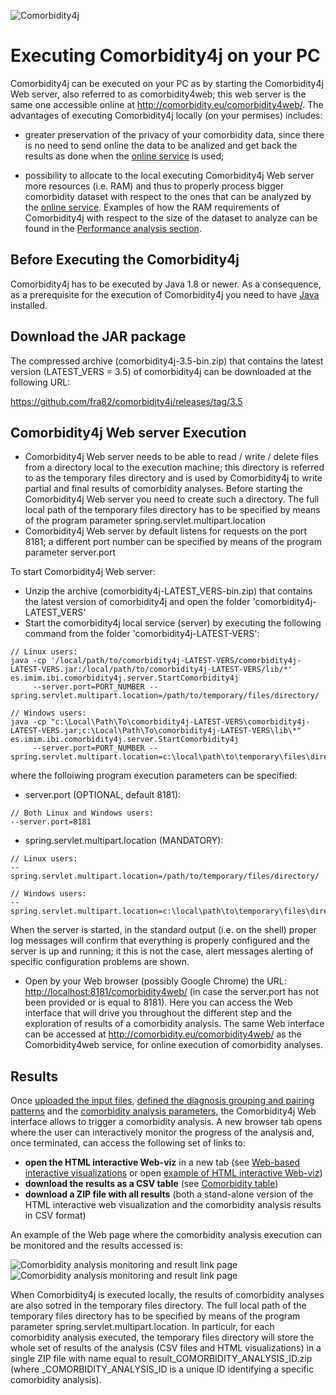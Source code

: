 ![Comorbidity4j](/img/logo.png)
<h1>Executing Comorbidity4j on your PC</h1>
  
  
Comorbidity4j can be executed on your PC as by starting the Comorbidity4j Web server, also referred to as comorbidity4web; this web server is the same one accessible online at <a href="http://comorbidity.eu/comorbidity4web/">http://comorbidity.eu/comorbidity4web/</a>. The advantages of executing Comorbidity4j locally (on your permises) includes:  
  
+ greater preservation of the privacy of your comorbidity data, since there is no need to send online the data to be analized and get back the results as done when the <a href="http://comorbidity.eu/comorbidity4web/">online service</a> is used;  
  
+ possibility to allocate to the local executing Comorbidity4j Web server more resources (i.e. RAM) and thus to properly process bigger comorbidity dataset with respect to the ones that can be analyzed by the <a href="http://comorbidity.eu/comorbidity4web/">online service</a>. Examples of how the RAM requirements of Comorbidity4j with respect to the size of the dataset to analyze can be found in the [Performance analysis section](Performance.md).  
  
  
## Before Executing the Comorbidity4j

Comorbidity4j has to be executed by Java 1.8 or newer. As a consequence, as a prerequisite for the execution of Comorbidity4j you need to have <a href="https://www.java.com/en/download/" target="_blank">Java</a> installed.  
  
## Download the JAR package 
The compressed archive (comorbidity4j-3.5-bin.zip) that contains the latest version (LATEST_VERS = 3.5) of comorbidity4j can be downloaded at the following URL:  
  
<a href="https://github.com/fra82/comorbidity4j/releases/tag/3.5" target="_blank">https://github.com/fra82/comorbidity4j/releases/tag/3.5</a>    
  
  
## Comorbidity4j Web server Execution  
  
+ Comorbidity4j Web server needs to be able to read / write / delete files from a directory local to the execution machine; this directory is referred to as the temporary files directory and is used by Comorbidity4j to write partial and final results of comorbidity analyses. Before starting the Comorbidity4j Web server you need to create such a directory. The full local path of the temporary files directory has to be specified by means of the program parameter spring.servlet.multipart.location  
+ Comorbidity4j Web server by default listens for requests on the port 8181; a different port number can be specified by means of the program parameter server.port  
  
  
To start Comorbidity4j Web server:  
  
+ Unzip the archive (comorbidity4j-LATEST_VERS-bin.zip) that contains the latest version of comorbidity4j and open the folder 'comorbidity4j-LATEST_VERS'  
+ Start the comorbidity4j local service (server) by executing the following command from the folder 'comorbidity4j-LATEST-VERS':  
  
```  
// Linux users:  
java -cp '/local/path/to/comorbidity4j-LATEST-VERS/comorbidity4j-LATEST-VERS.jar:/local/path/to/comorbidity4j-LATEST-VERS/lib/*' es.imim.ibi.comorbidity4j.server.StartComorbidity4j  
     --server.port=PORT_NUMBER --spring.servlet.multipart.location=/path/to/temporary/files/directory/  
  
// Windows users:  
java -cp "c:\Local\Path\To\comorbidity4j-LATEST-VERS\comorbidity4j-LATEST-VERS.jar;c:\Local\Path\To\comorbidity4j-LATEST-VERS\lib\*" es.imim.ibi.comorbidity4j.server.StartComorbidity4j  
     --server.port=PORT_NUMBER --spring.servlet.multipart.location=c:\local\path\to\temporary\files\directory\  
```  
  
where the folloiwing program execution parameters can be specified:  
  
+ server.port (OPTIONAL, default 8181):  
  
```  
// Both Linux and Windows users:  
--server.port=8181  
```  
  
+ spring.servlet.multipart.location (MANDATORY):  
  
```  
// Linux users:  
--spring.servlet.multipart.location=/path/to/temporary/files/directory/  
  
// Windows users:  
--spring.servlet.multipart.location=c:\local\path\to\temporary\files\directory\  
```  
  
When the server is started, in the standard output (i.e. on the shell) proper log messages will confirm that everything is properly configured and the server is up and running; it this is not the case, alert messages alerting of specific configuration problems are shown.  
  
  
+ Open by your Web browser (possibly Google Chrome) the URL: <a href="http://localhost:8181/comorbidity4web/" target="_blank">http://localhost:8181/comorbidity4web/</a> (in case the server.port has not been provided or is equal to 8181). Here you can access the Web interface that will drive you throughout the different step and the exploration of results of a comorbidity analysis. The same Web interface can be accessed at <a href="http://comorbidity.eu/comorbidity4web/" target="_blank">http://comorbidity.eu/comorbidity4web/</a> as the Comorbidity4web service, for online execution of comorbidity analyses.  
  
  
<a name="results"></a>  
  
## Results  
  
Once [uploaded the input files](InteractiveInputDataUploadAndValidation.md), [defined the diagnosis grouping and pairing patterns](DiagnosisGroupingAndPairing.md) and the [comorbidity analysis parameters](ComorbidityAnalysisParametersConfig.md), the Comorbidity4j Web interface allows to trigger a comorbidity analysis. A new browser tab opens where the user can interactively monitor the progress of the analysis and, once terminated, can access the following set of links to:  
  
+ **open the HTML interactive Web-viz** in a new tab (see [Web-based interactive visualizations](InteractiveVisualizations.md) or open <a href="http://backingdata.org/comorbidity4j/" target="_blank">example of HTML interactive Web-viz</a>)  
+ **download the results as a CSV table** (see [Comorbidity table](ComorbidityTable.md))  
+ **download a ZIP file with all results** (both a stand-alone version of the HTML interactive web visualization and the comorbidity analysis results in CSV format)  
  
  
An example of the Web page where the comorbidity analysis execution can be monitored and the results accessed is:  
  
![Comorbidity analysis monitoring and result link page](/img/web_result_analysis_page_1.png)  
![Comorbidity analysis monitoring and result link page](/img/web_result_analysis_page_2.png)  
  
  
When Comorbidity4j is executed locally, the results of comorbidity analyses are also sotred in the temporary files directory. The full local path of the temporary files directory has to be specified by means of the program parameter spring.servlet.multipart.location. In particulr, for each comorbidity analysis executed, the temporary files directory will store the whole set of results of the analysis (CSV files and HTML visualizations) in a single ZIP file with name equal to result\_COMORBIDITY\_ANALYSIS\_ID.zip (where \_COMORBIDITY\_ANALYSIS\_ID is a unique ID identifying a specific comorbidity analysis).  
  
  
  
  
  
  
  
  
